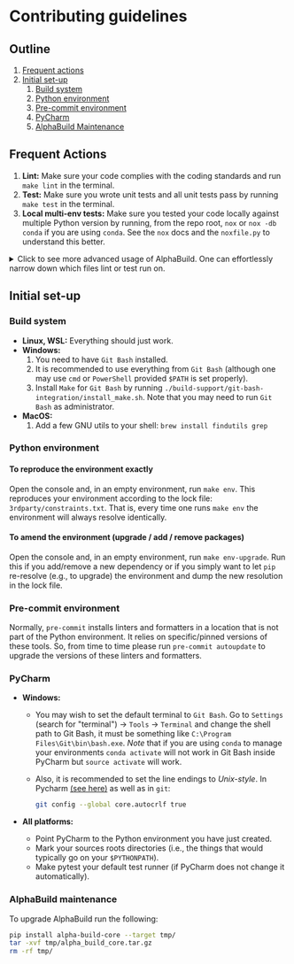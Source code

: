 # Contributing guidelines

## Outline

1. [Frequent actions](#frequent-actions)
2. [Initial set-up](#initial-set-up)
   1. [Build system](#build-system)
   2. [Python environment](#python-environment)
   3. [Pre-commit environment](#pre-commit-environment)
   4. [PyCharm](#pycharm)
   5. [AlphaBuild Maintenance](#alphabuild-maintenance)

## Frequent Actions

1. **Lint:** Make sure your code complies with the coding standards and run `make lint` in the terminal.
2. **Test:** Make sure you wrote unit tests and all unit tests pass by running `make test` in the terminal.
3. **Local multi-env tests:** Make sure you tested your code locally against multiple Python version by running, from
   the repo root, `nox` or `nox -db conda` if you are using `conda`. See the `nox` docs and the `noxfile.py` to
   understand this better.

<!-- markdownlint-disable MD033 -->
<details>
  <summary>
    Click to see more advanced usage of AlphaBuild. One can effortlessly narrow down which files lint or test run on.
  </summary>
For example:

- `make lint on={{cookiecutter.project_name}}/hello.py` runs all on the given file.
- `make lint on={{cookiecutter.project_name}}/` runs all linters in the given directory.
- `make lint on="{{cookiecutter.project_name}}/ tests/"` runs all linters on the given directories.
- `make lint on=build*` runs all linters on the results of the glob.
- `make lint on=myspecialdirs` where at the top of the Makefile
  `myspecialdir=.github/workflows build-support/alpha-build`. Save yourself a bunch of keystrokes by leveraging aliases.
- `make lint since=master` runs all formatters on the diff between the current branch and master.
- `make lint since=HEAD~1` runs all formatters on all files that changed since "2 commits ago".
- `make lint since=--cached` runs all linters on all files that are "git added".
- `make lint on=my_dir/ since=HEAD~2` will run all linters on all files in `my_dir/` that changed since "3 commits ago".
- `make lint hook=mypy` runs `mypy` (out of all the linters) all the Python files.
- `make lint hook=mypy on=my_dir/ since=HEAD~2` runs `mypy` on all files in `my_dir/` that changed since
  "3 commits ago".

</details>
<!-- markdownlint-disable MD033 -->

## Initial set-up

### Build system

- **Linux, WSL:** Everything should just work.
- **Windows:**
  1. You need to have `Git Bash` installed.
  2. It is recommended to use everything from `Git Bash`
     (although one may use `cmd` or `PowerShell` provided `$PATH` is set properly).
  3. Install `Make` for `Git Bash` by running `./build-support/git-bash-integration/install_make.sh`.
     Note that you may need to run `Git Bash` as administrator.
- **MacOS:**
  1. Add a few GNU utils to your shell: `brew install findutils grep`

### Python environment

#### To reproduce the environment exactly

Open the console and, in an empty environment, run `make env`. This reproduces your environment according to the lock
file: `3rdparty/constraints.txt`. That is, every time one runs `make env` the environment will always resolve
identically.

#### To amend the environment (upgrade / add / remove packages)

Open the console and, in an empty environment, run `make env-upgrade`. Run this if you add/remove a new dependency or
if you simply want to let `pip` re-resolve (e.g., to upgrade) the environment and dump the new resolution in the lock
file.

### Pre-commit environment

Normally, `pre-commit` installs linters and formatters in a location that is not part of the Python environment. It
relies on specific/pinned versions of these tools. So, from time to time please run `pre-commit autoupdate` to
upgrade the versions of these linters and formatters.

### PyCharm

- **Windows:**

  - You may wish to set the default terminal to `Git Bash`.
    Go to `Settings` (search for "terminal") &#8594; `Tools` &#8594; `Terminal` and change the shell path to
    Git Bash, it must be something like `C:\Program Files\Git\bin\bash.exe`.
    _Note_ that if you are using `conda` to manage your environments `conda activate` will not work in Git Bash inside
    PyCharm but `source activate` will work.
  - Also, it is recommended to set the line endings to _Unix-style_. In Pycharm
    [(see here)](https://www.jetbrains.com/help/pycharm/configuring-line-endings-and-line-separators.html)
    as well as in `git`:

    ```bash
    git config --global core.autocrlf true
    ```

- **All platforms:**

  - Point PyCharm to the Python environment you have just created.
  - Mark your sources roots directories (i.e., the things that would typically go on your `$PYTHONPATH`).
  - Make pytest your default test runner (if PyCharm does not change it automatically).

### AlphaBuild maintenance

To upgrade AlphaBuild run the following:

```bash
pip install alpha-build-core --target tmp/
tar -xvf tmp/alpha_build_core.tar.gz
rm -rf tmp/
```
